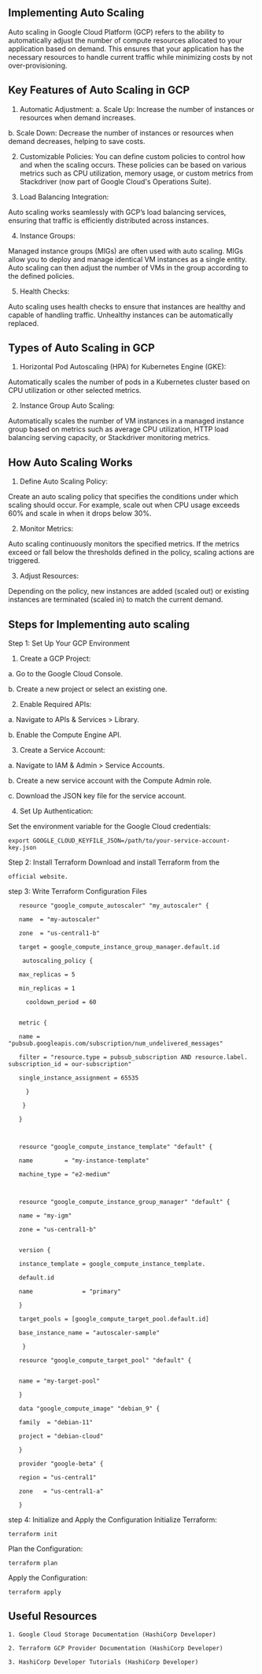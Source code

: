 
## Implementing Auto Scaling

Auto scaling in Google Cloud Platform (GCP) refers to the ability to automatically adjust the number of compute resources allocated to your application based on demand. This ensures that your application has the necessary resources to handle current traffic while minimizing costs by not over-provisioning.
## Key Features of Auto Scaling in GCP

1. Automatic Adjustment:
  a. Scale Up: Increase the number of instances or resources when demand increases.

b. Scale Down: Decrease the number of instances or resources when demand decreases, helping to save costs.

2. Customizable Policies:
 You can define custom policies to control how and when the scaling occurs. These policies can be based on various metrics such as CPU utilization, memory usage, or custom metrics from Stackdriver (now part of Google Cloud's Operations Suite).

3. Load Balancing Integration:

Auto scaling works seamlessly with GCP’s load balancing services, ensuring that traffic is efficiently distributed across instances.

4. Instance Groups:

Managed instance groups (MIGs) are often used with auto scaling. MIGs allow you to deploy and manage identical VM instances as a single entity. Auto scaling can then adjust the number of VMs in the group according to the defined policies.

5. Health Checks:

Auto scaling uses health checks to ensure that instances are healthy and capable of handling traffic. Unhealthy instances can be automatically replaced.


## Types of Auto Scaling in GCP

1. Horizontal Pod Autoscaling (HPA) for Kubernetes Engine (GKE): 

  Automatically scales the number of pods in a Kubernetes cluster based on CPU utilization or other selected metrics.

2. Instance Group Auto Scaling:
  
  Automatically scales the number of VM instances in a managed instance group based on metrics such as average CPU utilization, HTTP load balancing serving capacity, or Stackdriver monitoring metrics.



## How Auto Scaling Works

1. Define Auto Scaling Policy:

Create an auto scaling policy that specifies the conditions under which scaling should occur. For example, scale out when CPU usage exceeds 60% and scale in when it drops below 30%.

2. Monitor Metrics:

 Auto scaling continuously monitors the specified metrics. If the metrics exceed or fall below the thresholds defined in the policy, scaling actions are triggered.

3. Adjust Resources:

 Depending on the policy, new instances are added (scaled out) or existing instances are terminated (scaled in) to match the current demand.
## Steps for Implementing auto scaling

Step 1: Set Up Your GCP Environment

1. Create a GCP Project:

a. Go to the Google Cloud Console.

b. Create a new project or select an existing one.

2. Enable Required APIs:

a. Navigate to APIs & Services > Library.

b. Enable the Compute Engine API.

3. Create a Service Account:

a. Navigate to IAM & Admin > Service Accounts.

b. Create a new service account with the Compute Admin role.

c. Download the JSON key file for the service account.

4. Set Up Authentication:

Set the environment variable for the Google Cloud credentials:



    export GOOGLE_CLOUD_KEYFILE_JSON=/path/to/your-service-account-key.json

Step 2: Install Terraform
Download and install Terraform from the 

    official website.

step 3: Write Terraform Configuration Files



       resource "google_compute_autoscaler" "my_autoscaler" {

       name  = "my-autoscaler"

       zone  = "us-central1-b"

       target = google_compute_instance_group_manager.default.id

        autoscaling_policy {

       max_replicas = 5

       min_replicas = 1

         cooldown_period = 60


       metric {

       name = "pubsub.googleapis.com/subscription/num_undelivered_messages"

       filter = "resource.type = pubsub_subscription AND resource.label.  subscription_id = our-subscription"

       single_instance_assignment = 65535

         }

        }

       }



       resource "google_compute_instance_template" "default" {

       name         = "my-instance-template"

       machine_type = "e2-medium"

  

       resource "google_compute_instance_group_manager" "default" {

       name = "my-igm"

       zone = "us-central1-b"


       version {

       instance_template = google_compute_instance_template.

       default.id

       name              = "primary"

       }

       target_pools = [google_compute_target_pool.default.id]
 
       base_instance_name = "autoscaler-sample"

        }

       resource "google_compute_target_pool" "default" {


       name = "my-target-pool"

       }

       data "google_compute_image" "debian_9" {

       family  = "debian-11"

       project = "debian-cloud"

       }

       provider "google-beta" {

       region = "us-central1"

       zone   = "us-central1-a"

       }



step 4: Initialize and Apply the Configuration
Initialize Terraform:



    terraform init

Plan the Configuration:



    terraform plan
Apply the Configuration:


    terraform apply
## Useful Resources
    1. Google Cloud Storage Documentation​ (HashiCorp Developer)​

    2. Terraform GCP Provider Documentation​ (HashiCorp Developer)​

    3. HashiCorp Developer Tutorials​ (HashiCorp Developer)